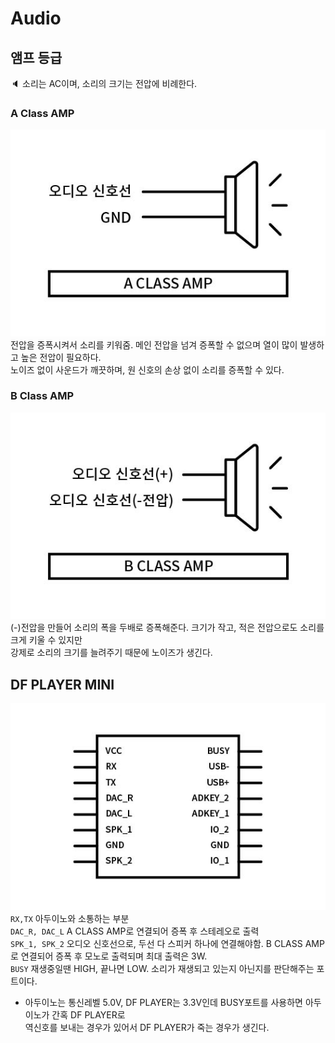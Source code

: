 # Audio

## 앰프 등급
:speaker: 소리는 AC이며, 소리의 크기는 전압에 비례한다.   

### A Class AMP

![A-amp](https://github.com/nyong-lab/TIL/blob/master/Image/A_AMP.jpg)  
전압을 증폭시켜서 소리를 키워줌. 메인 전압을 넘겨 증폭할 수 없으며 열이 많이 발생하고 높은 전압이 필요하다.  
노이즈 없이 사운드가 깨끗하며, 원 신호의 손상 없이 소리를 증폭할 수 있다.  

### B Class AMP

![B-amp](https://github.com/nyong-lab/TIL/blob/master/Image/B_AMP.jpg)  
(-)전압을 만들어 소리의 폭을 두배로 증폭해준다. 크기가 작고, 적은 전압으로도 소리를 크게 키울 수 있지만  
강제로 소리의 크기를 늘려주기 때문에 노이즈가 생긴다.  

## DF PLAYER MINI

![DF_PLAYER](https://github.com/nyong-lab/TIL/blob/master/Image/DF_PLAYER.jpg)  
`RX,TX` 아두이노와 소통하는 부분  
`DAC_R, DAC_L` A CLASS AMP로 연결되어 증폭 후 스테레오로 출력  
`SPK_1, SPK_2` 오디오 신호선으로, 두선 다 스피커 하나에 연결해야함. B CLASS AMP로 연결되어 증폭 후 모노로 출력되며 최대 출력은 3W.  
`BUSY` 재생중일땐 HIGH, 끝나면 LOW. 소리가 재생되고 있는지 아닌지를 판단해주는 포트이다.  
* 아두이노는 통신레벨 5.0V, DF PLAYER는 3.3V인데 BUSY포트를 사용하면 아두이노가 간혹 DF PLAYER로  
역신호를 보내는 경우가 있어서 DF PLAYER가 죽는 경우가 생긴다.  
